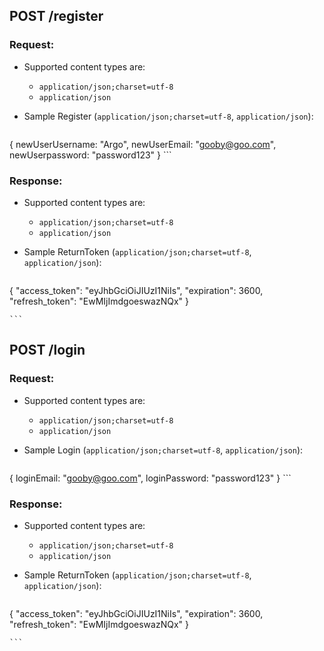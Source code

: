 
## POST /register

### Request:

- Supported content types are:

    - `application/json;charset=utf-8`
    - `application/json`

- Sample Register (`application/json;charset=utf-8`, `application/json`):

    ```javascript
{
      newUserUsername: "Argo",
      newUserEmail: "gooby@goo.com",
      newUserpassword: "password123"
}
    ```

### Response:

- Supported content types are:

    - `application/json;charset=utf-8`
    - `application/json`

- Sample ReturnToken (`application/json;charset=utf-8`, `application/json`):

    ```javascript
{
    "access_token": "eyJhbGciOiJIUzI1NiIs",
    "expiration": 3600,
    "refresh_token": "EwMIjImdgoeswazNQx"
}

    ```


## POST /login

### Request:

- Supported content types are:

    - `application/json;charset=utf-8`
    - `application/json`

- Sample Login (`application/json;charset=utf-8`, `application/json`):

    ```javascript
{
      loginEmail: "gooby@goo.com",
      loginPassword: "password123"
}
    ```

### Response:

- Supported content types are:

    - `application/json;charset=utf-8`
    - `application/json`

- Sample ReturnToken (`application/json;charset=utf-8`, `application/json`):

    ```javascript
{
    "access_token": "eyJhbGciOiJIUzI1NiIs",
    "expiration": 3600,
    "refresh_token": "EwMIjImdgoeswazNQx"
}

    ```


